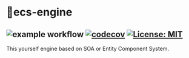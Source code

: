 # 🗽ecs-engine
![example workflow](https://github.com/deadbit-dev/ecs-engine/actions/workflows/main.yml/badge.svg)
[![codecov](https://codecov.io/gh/deadbit-dev/ecs-engine/branch/main/graph/badge.svg?token=M7M6HRPEOJ)](https://codecov.io/gh/deadbit-dev/ecs-engine)
[![License: MIT](https://img.shields.io/badge/License-MIT-yellow.svg)](https://github.com/deadbit-dev/ecs-engine/blob/main/LICENSE)
---
This yourself engine based on SOA or Entity Component System.
